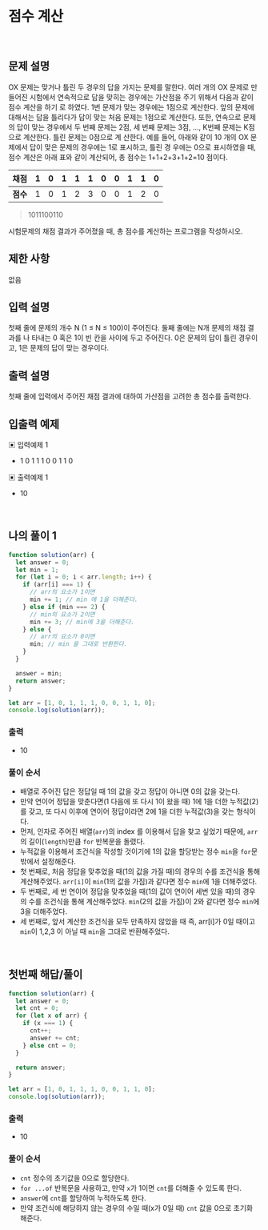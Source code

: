 # 점수 계산

</br>

## 문제 설명

OX 문제는 맞거나 틀린 두 경우의 답을 가지는 문제를 말한다. 여러 개의 OX 문제로 만들어진 시험에서 연속적으로 답을 맞히는 경우에는 가산점을 주기 위해서 다음과 같이 점수 계산을 하기 로 하였다. 1번 문제가 맞는 경우에는 1점으로 계산한다. 앞의 문제에 대해서는 답을 틀리다가 답이 맞는 처음 문제는 1점으로 계산한다. 또한, 연속으로 문제의 답이 맞는 경우에서 두 번째 문제는 2점, 세 번째 문제는 3점, ..., K번째 문제는 K점으로 계산한다. 틀린 문제는 0점으로 계 산한다.
예를 들어, 아래와 같이 10 개의 OX 문제에서 답이 맞은 문제의 경우에는 1로 표시하고, 틀린 경 우에는 0으로 표시하였을 때, 점수 계산은 아래 표와 같이 계산되어, 총 점수는 1+1+2+3+1+2=10 점이다.

| **채점** |  1  |  0  |  1  |  1  |  1  |  0  |  0  |  1  |  1  |  0  |
| :------: | :-: | :-: | :-: | :-: | :-: | :-: | :-: | :-: | :-: | :-: |
| **점수** |  1  |  0  |  1  |  2  |  3  |  0  |  0  |  1  |  2  |  0  |

> 1011100110

시험문제의 채점 결과가 주어졌을 때, 총 점수를 계산하는 프로그램을 작성하시오.

## 제한 사항

없음

## 입력 설명

첫째 줄에 문제의 개수 N (1 ≤ N ≤ 100)이 주어진다. 둘째 줄에는 N개 문제의 채점 결과를 나 타내는 0 혹은 1이 빈 칸을 사이에 두고 주어진다. 0은 문제의 답이 틀린 경우이고, 1은 문제의 답이 맞는 경우이다.

## 출력 설명

첫째 줄에 입력에서 주어진 채점 결과에 대하여 가산점을 고려한 총 점수를 출력한다.

## 입출력 예제

▣ 입력예제 1

- 1 0 1 1 1 0 0 1 1 0

▣ 출력예제 1

- 10

</br>

## 나의 풀이 1

```js
function solution(arr) {
  let answer = 0;
  let min = 1;
  for (let i = 0; i < arr.length; i++) {
    if (arr[i] === 1) {
      // arr의 요소가 1이면
      min += 1; // min 에 1을 더해준다.
    } else if (min === 2) {
      // min의 요소가 2이면
      min += 3; // min에 3을 더해준다.
    } else {
      // arr의 요소가 0이면
      min; // min 을 그대로 반환한다.
    }
  }

  answer = min;
  return answer;
}

let arr = [1, 0, 1, 1, 1, 0, 0, 1, 1, 0];
console.log(solution(arr));
```

### 출력

- 10

### 풀이 순서

- 배열로 주어진 답은 정답일 때 1의 값을 갖고 정답이 아니면 0의 값을 갖는다.
- 만약 연이어 정답을 맞춘다면(1 다음에 또 다시 1이 왔을 때) 1에 1을 더한 누적값(2)를 갖고, 또 다시 이후에 연이어 정답이라면 2에 1을 더한 누적값(3)을 갖는 형식이다.
- 먼저, 인자로 주어진 배열(`arr`)의 index 를 이용해서 답을 찾고 싶었기 때문에, `arr`의 길이(`length`)만큼 `for` 반복문을 돌렸다.
- 누적값을 이용해서 조건식을 작성할 것이기에 1의 값을 할당받는 정수 `min`을 `for`문 밖에서 설정해준다.
- 첫 번째로, 처음 정답을 맞추었을 때(1의 값을 가질 때)의 경우의 수를 조건식을 통해 계산해주었다. `arr[i]`이 `min`(1의 값을 가짐)과 같다면 정수 `min`에 1을 더해주었다.
- 두 번째로, 세 번 연이어 정답을 맞추었을 때(1의 값이 연이어 세번 있을 때)의 경우의 수를 조건식을 통해 계산해주었다. `min`(2의 값을 가짐)이 2와 같다면 정수 `min`에 3을 더해주었다.
- 세 번째로, 앞서 계산한 조건식을 모두 만족하지 않았을 때 즉, arr[i]가 0일 때이고 `min`이 1,2,3 이 아닐 때 `min`을 그대로 반환해주었다.

</br>

## 첫번째 해답/풀이

```js
function solution(arr) {
  let answer = 0;
  let cnt = 0;
  for (let x of arr) {
    if (x === 1) {
      cnt++;
      answer += cnt;
    } else cnt = 0;
  }

  return answer;
}

let arr = [1, 0, 1, 1, 1, 0, 0, 1, 1, 0];
console.log(solution(arr));
```

### 출력

- 10

### 풀이 순서

- `cnt` 정수의 초기값을 0으로 할당한다.
- `for ...of` 반복문을 사용하고, 만약 `x`가 1이면 `cnt`를 더해줄 수 있도록 한다.
- `answer`에 `cnt`를 할당하여 누적하도록 한다.
- 만약 조건식에 해당하지 않는 경우의 수일 때(x가 0일 때) `cnt` 값을 0으로 초기화 해준다.

</br>
